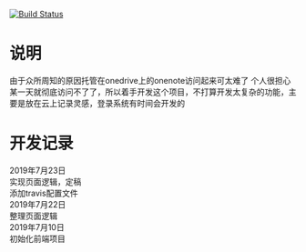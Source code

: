 [![Build Status](https://travis-ci.com/EnderCaster/ToNote.svg?branch=master)](https://travis-ci.com/EnderCaster/ToNote)
# 说明
由于众所周知的原因托管在onedrive上的onenote访问起来可太难了
个人很担心某一天就彻底访问不了了，所以着手开发这个项目，不打算开发太复杂的功能，主要是放在云上记录灵感，登录系统有时间会开发的

# 开发记录
2019年7月23日  
实现页面逻辑，定稿  
添加travis配置文件  
2019年7月22日  
整理页面逻辑  
2019年7月10日  
初始化前端项目
